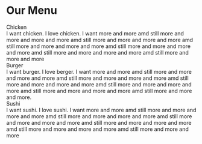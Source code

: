 <html>
<head>
<meta name="viewport" content="width:'device-width',initial-scale:'1'">
<link href="mystyle.css" type="text/css" rel="stylesheet">
</head>
<body>
<div id="container">
<h1>Our Menu</h1>
<div class="sm_col_12 m_col_6 lg_col_4"><div id="chicken">Chicken</div><div class="dummy">I want chicken. I love chicken. I want more and more amd still more and more and more and more amd still more and more and more and more amd still more and more and more and more amd still more and more and more and more amd still more and more and more and more amd still more and more and more </div></div>
<div class="sm_col_12 m_col_6 lg_col_4"><div id="burger">Burger</div><div class="dummy">I want burger. I love berger. I want more and more amd still more and more and more and more amd still more and more and more and more amd still more and more and more and more amd still more and more and more and more amd still more and more and more and more amd still more and more and more.</div></div>
<div class="sm_col_12 m_col_12 lg_col_4"><div id="sushi">Sushi</div><div class="dummy">I want sushi. I love sushi. I want more and more amd still more and more and more and more amd still more and more and more and more amd still more and more and more and more amd still more and more and more and more amd still more and more and more and more amd still more and more and more</div></div>
</div>
</body>
</html>
